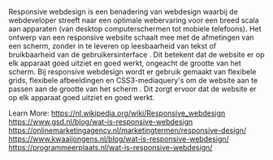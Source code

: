 Responsive webdesign is een benadering van webdesign waarbij de webdeveloper streeft naar een optimale webervaring voor een breed scala aan apparaten (van desktop computerschermen tot mobiele telefoons). Het ontwerp van een responsive website schaalt mee met de afmetingen van een scherm, zonder in te leveren op leesbaarheid van tekst of bruikbaarheid van de gebruikersinterface . Dit betekent dat de website er op elk apparaat goed uitziet en goed werkt, ongeacht de grootte van het scherm. Bij responsive webdesign wordt er gebruik gemaakt van flexibele grids, flexibele afbeeldingen en CSS3-mediaquery's om de website aan te passen aan de grootte van het scherm . Dit zorgt ervoor dat de website er op elk apparaat goed uitziet en goed werkt.

Learn More:
https://nl.wikipedia.org/wiki/Responsive_webdesign
https://www.gsd.nl/blog/wat-is-responsive-webdesign
https://onlinemarketingagency.nl/marketingtermen/responsive-design/
https://www.kwaaijongens.nl/blog/wat-is-responsive-webdesign/
https://programmeerplaats.nl/wat-is-responsive-webdesign/
